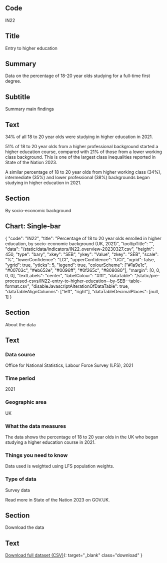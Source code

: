 ## Code
IN22

## Title
Entry to higher education

## Summary
Data on the percentage of 18-20 year olds studying for a full-time first degree.

## Subtitle
Summary main findings

## Text
34% of all 18 to 20 year olds were studying in higher education in 2021.

51% of 18 to 20 year olds from a higher professional background started a higher education course, compared with 21%
of those from a lower working class background. This is one of the largest class inequalities reported in State of the Nation 2023.

A similar percentage of 18 to 20 year olds from higher working class (34%), intermediate (35%) and
lower professional (38%) backgrounds began studying in higher education in 2021.

## Section
By socio-economic background

## Chart: Single-bar
{
    "code": "IN22",
    "title": "Percentage of 18 to 20 year olds enrolled in higher education, by socio-economic background (UK, 2021)",
    "tooltipTitle": "",
    "data": "/static/data/indicators/IN22_overview-20230327.csv",
    "height": 450,
    "type": "bary",
    "xkey": "SEB",
    "ykey": "Value",
    "zkey": "SEB",
    "scale": "%",
    "lowerConfidence": "LCI",
    "upperConfidence": "UCI",
    "xgrid": false,
    "ygrid": true,
    "yticks": 5,
    "legend": true,
    "colourScheme": ["#1a9e1c", "#00703c", "#eb652e", "#0096ff", "#0f265c", "#808080"],
    "margin": [0, 0, 0, 0],
    "textLabels": "center",
    "labelColour": "#fff",
    "dataTable": "/static/pre-processed-csvs/IN22-entry-to-higher-education--by-SEB--table-format.csv",
    "disableJavascriptAlterationOfDataTable": true,
    "dataTableAlignColumns": ["left", "right"],
    "dataTableDecimalPlaces": [null, 1]
}

## Section
About the data

## Text
### Data source
Office for National Statistics, Labour Force Survey (LFS), 2021

### Time period
2021

### Geographic area
UK

### What the data measures
The data shows the percentage of 18 to 20 year olds in the UK who began studying a higher education course in 2021. 

### Things you need to know
Data used is weighted using LFS population weights. 

### Type of data
Survey data

Read more in State of the Nation 2023 on GOV.UK.

## Section
Download the data

## Text
[Download full dataset (CSV)](/static/data/full-datasets/IN22-entry-to-higher-education--full-dataset.csv){: target="_blank" class="download" }
